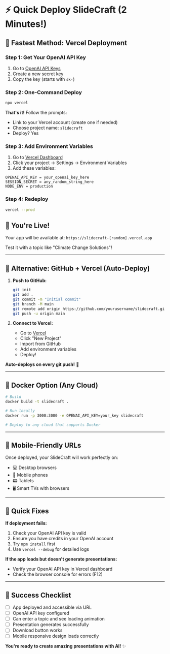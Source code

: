# ⚡ Quick Deploy SlideCraft (2 Minutes!)

## 🚀 Fastest Method: Vercel Deployment

### Step 1: Get Your OpenAI API Key
1. Go to [OpenAI API Keys](https://platform.openai.com/api-keys)
2. Create a new secret key
3. Copy the key (starts with `sk-`)

### Step 2: One-Command Deploy
```bash
npx vercel
```

**That's it!** Follow the prompts:
- Link to your Vercel account (create one if needed)
- Choose project name: `slidecraft`
- Deploy? Yes

### Step 3: Add Environment Variables
1. Go to [Vercel Dashboard](https://vercel.com/dashboard)
2. Click your project → Settings → Environment Variables
3. Add these variables:

```
OPENAI_API_KEY = your_openai_key_here
SESSION_SECRET = any_random_string_here
NODE_ENV = production
```

### Step 4: Redeploy
```bash
vercel --prod
```

## 🎉 You're Live!

Your app will be available at: `https://slidecraft-[random].vercel.app`

Test it with a topic like "Climate Change Solutions"!

---

## 🔄 Alternative: GitHub + Vercel (Auto-Deploy)

1. **Push to GitHub:**
   ```bash
   git init
   git add .
   git commit -m "Initial commit"
   git branch -M main
   git remote add origin https://github.com/yourusername/slidecraft.git
   git push -u origin main
   ```

2. **Connect to Vercel:**
   - Go to [Vercel](https://vercel.com)
   - Click "New Project"
   - Import from GitHub
   - Add environment variables
   - Deploy!

**Auto-deploys on every git push!** 🔄

---

## 🐳 Docker Option (Any Cloud)

```bash
# Build
docker build -t slidecraft .

# Run locally
docker run -p 3000:3000 -e OPENAI_API_KEY=your_key slidecraft

# Deploy to any cloud that supports Docker
```

---

## 📱 Mobile-Friendly URLs

Once deployed, your SlideCraft will work perfectly on:
- 💻 Desktop browsers
- 📱 Mobile phones  
- 📟 Tablets
- 🖥️ Smart TVs with browsers

---

## 🔧 Quick Fixes

**If deployment fails:**
1. Check your OpenAI API key is valid
2. Ensure you have credits in your OpenAI account
3. Try `npm install` first
4. Use `vercel --debug` for detailed logs

**If the app loads but doesn't generate presentations:**
- Verify your OpenAI API key in Vercel dashboard
- Check the browser console for errors (F12)

---

## 🎯 Success Checklist

- [ ] App deployed and accessible via URL
- [ ] OpenAI API key configured
- [ ] Can enter a topic and see loading animation
- [ ] Presentation generates successfully
- [ ] Download button works
- [ ] Mobile responsive design loads correctly

**You're ready to create amazing presentations with AI!** ✨